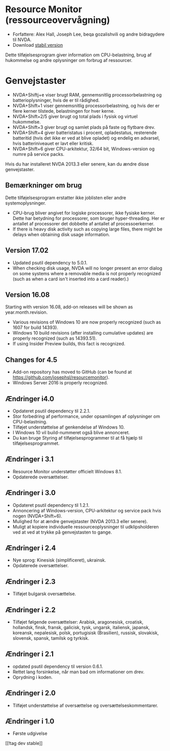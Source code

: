 # Resource Monitor (ressourceovervågning) #

* Forfattere: Alex Hall, Joseph Lee, beqa gozalishvili og andre bidragydere
  til NVDA.
* Download [stabil version][1]

Dette tilføjelsesprogram giver information om CPU-belastning, brug af
hukommelse og andre oplysninger om forbrug af ressourcer.

# Genvejstaster  #

* NVDA+Shiftj+e viser brugt RAM, gennemsnitlig processorbelastning og
  batterioplysninger, hvis de er til rådighed.
* NVDA+Shift+1 viser gennemsnitlig processorbelastning, og hvis der er flere
  kerner tilstede, belastningen for hver kerne.
* NVDA+Shift+2/5 giver brugt og total plads i fysisk og virtuel hukommelse.
* NVDA+Shift+3 giver brugt og samlet plads på faste og flytbare drev.
* NVDA+Shift+4 giver batteristatus i procent, opladestatus, resterende
  batteritid (hvis det ikke er ved at blive opladet) og endelig en advarsel,
  hvis batteriniveauet er lavt eller kritisk.
* NVDA+Shift+6 giver CPU-arkitektur, 32/64 bit, Windows-version og numre på
  service packs.

Hvis du har installeret NVDA 2013.3 eller senere, kan du ændre disse
genvejstaster.

## Bemærkninger om brug ##

Dette tilføjelsesprogram erstatter ikke joblisten eller andre
systemoplysninger.

* CPU-brug bliver angivet for logiske processorer, ikke fysiske
  kerner. Dette har betydning for processorer, som bruger
  hyper-threading. Her er antallet af processorer det dobbelte af antallet
  af processoerkerner.
* If there is heavy disk activity such as copying large files, there might
  be delays when obtaining disk usage information.

## Version 17.02

* Updated psutil dependency to 5.0.1.
* When checking disk usage, NVDA will no longer present an error dialog on
  some systems where a removable media is not properly recognized (such as
  when a card isn't inserted into a card reader).)

## Version 16.08

Starting with version 16.08, add-on releases will be shown as
year.month.revision.

* Various revisions of Windows 10 are now properly recognized (such as 1607
  for build 14393).
* Windows 10 build revisions (after installing cumulative updates) are
  properly recognized (such as 14393.51).
* If using Insider Preview builds, this fact is recognized.

## Changes for 4.5 ##

* Add-on repository has moved to GitHub (can be found at
  https://github.com/josephsl/resourcemonitor).
* Windows Server 2016 is properly recognized.

## Ændringer i4.0  ##

* Opdateret psutil dependency til 2.2.1.
* Stor forbedring af performance, under opsamlingen af oplysninger om
  CPU-belastning.
* Tilføjet understøttelse af genkendelse af Windows 10.
* I Windows 10 vil build-nummeret også blive annonceret.
* Du kan bruge Styring af tilføjelsesprogrammer til at få hjælp til
  tilføjelsesprogrammet.

## Ændringer i 3.1 ##

* Resource Monitor understøtter officielt Windows 8.1.
* Opdaterede oversættelser.

## Ændringer i 3.0 ##

* Opdateret psutil dependency til 1.2.1.
* Annoncering af Windows-version, CPU-arkitektur og service pack hvis nogen
  (NVDA+Shift+6).
* Mulighed for at ændre genvejstaster (NVDA 2013.3 eller senere).
* Muligt at kopiere individuelle ressourceoplysninger til udklipsholderen
  ved at ved at trykke på genvejstasten to gange.

## Ændringer i 2.4 ##

* Nye sprog: Kinesisk (simplificeret), ukrainsk.
* Opdaterede oversættelser.

## Ændringer i 2.3 ##

* Tilføjet bulgarsk oversættelse.

## Ændringer i 2.2 ##

* Tilføjet følgende oversættelser: Arabisk, aragonesisk, croatisk,
  hollandsk, finsk, fransk, galicisk, tysk, ungarsk, italiensk, japansk,
  koreansk, nepalesisk, polsk, portugisisk (Brasilien), russisk, slovakisk,
  slovensk, spansk, tamilsk og tyrkisk.

## Ændringer i 2.1 ##

* opdated psutil dependency til version 0.6.1.
* Rettet lang forsinkelse, når man bad om informationer om drev.
* Oprydning i koden.

## Ændringer i 2.0 ##

* Tilføjet understøttelse af oversættelse og oversættelseskommentarer.

## Ændringer i 1.0 ##

* Første udgivelse

[[!tag dev stable]]

[1]: http://addons.nvda-project.org/files/get.php?file=rm
